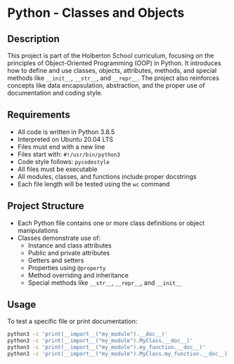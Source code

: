 # Python - Classes and Objects

## Description

This project is part of the Holberton School curriculum, focusing on the principles of Object-Oriented Programming (OOP) in Python. It introduces how to define and use classes, objects, attributes, methods, and special methods like `__init__`, `__str__`, and `__repr__`. The project also reinforces concepts like data encapsulation, abstraction, and the proper use of documentation and coding style.

## Requirements

- All code is written in Python 3.8.5
- Interpreted on Ubuntu 20.04 LTS
- Files must end with a new line
- Files start with: `#!/usr/bin/python3`
- Code style follows: `pycodestyle`
- All files must be executable
- All modules, classes, and functions include proper docstrings
- Each file length will be tested using the `wc` command

## Project Structure

- Each Python file contains one or more class definitions or object manipulations
- Classes demonstrate use of:
  - Instance and class attributes
  - Public and private attributes
  - Getters and setters
  - Properties using `@property`
  - Method overriding and inheritance
  - Special methods like `__str__`, `__repr__`, and `__init__`

## Usage

To test a specific file or print documentation:

```bash
python3 -c 'print(__import__("my_module").__doc__)'
python3 -c 'print(__import__("my_module").MyClass.__doc__)'
python3 -c 'print(__import__("my_module").my_function.__doc__)'
python3 -c 'print(__import__("my_module").MyClass.my_function.__doc__)'
```